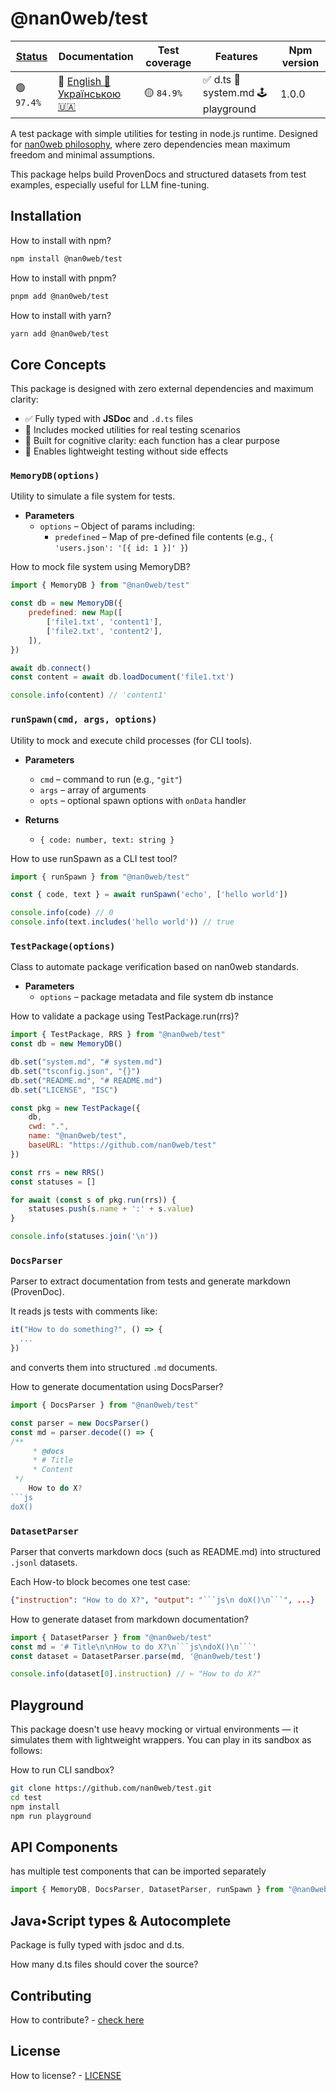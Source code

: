 # @nan0web/test

|[Status](https://github.com/nan0web/monorepo/blob/main/system.md#написання-сценаріїв)|Documentation|Test coverage|Features|Npm version|
|---|---|---|---|---|
 |🟢 `97.4%` |🧪 [English 🏴󠁧󠁢󠁥󠁮󠁧󠁿](https://github.com/nan0web/test/blob/main/README.md)<br />[Українською 🇺🇦](https://github.com/nan0web/test/blob/main/docs/uk/README.md) |🟡 `84.9%` |✅ d.ts 📜 system.md 🕹️ playground |1.0.0 |

A test package with simple utilities for testing in node.js runtime.
Designed for [nan0web philosophy](https://github.com/nan0web/monorepo/blob/main/system.md#%D0%BD%D0%B0%D0%BF%D0%B8%D1%81%D0%B0%D0%BD%D0%BD%D1%8F-%D1%81%D1%86%D0%B5%D0%BD%D0%B0%D1%80%D1%96%D1%97%D0%B2),
where zero dependencies mean maximum freedom and minimal assumptions.

This package helps build ProvenDocs and structured datasets from test examples,
especially useful for LLM fine-tuning.

## Installation

How to install with npm?
```bash
npm install @nan0web/test
```

How to install with pnpm?
```bash
pnpm add @nan0web/test
```

How to install with yarn?
```bash
yarn add @nan0web/test
```

## Core Concepts

This package is designed with zero external dependencies and maximum clarity:
- ✅ Fully typed with **JSDoc** and `.d.ts` files
- 🔁 Includes mocked utilities for real testing scenarios
- 🧠 Built for cognitive clarity: each function has a clear purpose
- 🌱 Enables lightweight testing without side effects

### `MemoryDB(options)`
Utility to simulate a file system for tests.

* **Parameters**
  * `options` – Object of params including:
    - `predefined` – Map of pre-defined file contents (e.g., `{ 'users.json': '[{ id: 1 }]' }`)

How to mock file system using MemoryDB?
```js
import { MemoryDB } from "@nan0web/test"

const db = new MemoryDB({
	predefined: new Map([
		['file1.txt', 'content1'],
		['file2.txt', 'content2'],
	]),
})

await db.connect()
const content = await db.loadDocument('file1.txt')

console.info(content) // 'content1'
```
### `runSpawn(cmd, args, options)`
Utility to mock and execute child processes (for CLI tools).

* **Parameters**
  * `cmd` – command to run (e.g., `"git"`)
  * `args` – array of arguments
  * `opts` – optional spawn options with `onData` handler

* **Returns**
  * `{ code: number, text: string }`

How to use runSpawn as a CLI test tool?
```js
import { runSpawn } from "@nan0web/test"

const { code, text } = await runSpawn('echo', ['hello world'])

console.info(code) // 0
console.info(text.includes('hello world')) // true

```
### `TestPackage(options)`
Class to automate package verification based on nan0web standards.

* **Parameters**
  * `options` – package metadata and file system db instance

How to validate a package using TestPackage.run(rrs)?
```js
import { TestPackage, RRS } from "@nan0web/test"
const db = new MemoryDB()

db.set("system.md", "# system.md")
db.set("tsconfig.json", "{}")
db.set("README.md", "# README.md")
db.set("LICENSE", "ISC")

const pkg = new TestPackage({
	db,
	cwd: ".",
	name: "@nan0web/test",
	baseURL: "https://github.com/nan0web/test"
})

const rrs = new RRS()
const statuses = []

for await (const s of pkg.run(rrs)) {
	statuses.push(s.name + ':' + s.value)
}

console.info(statuses.join('\n'))
```
### `DocsParser`
Parser to extract documentation from tests and generate markdown (ProvenDoc).

It reads js tests with comments like:
```js
it("How to do something?", () => {
  ...
})
```
and converts them into structured `.md` documents.

How to generate documentation using DocsParser?
```js
import { DocsParser } from "@nan0web/test"

const parser = new DocsParser()
const md = parser.decode(() => {
/**
	 * @docs
	 * # Title
	 * Content
 */
	How to do X?
```js
doX()
```

### `DatasetParser`
Parser that converts markdown docs (such as README.md) into structured `.jsonl` datasets.

Each How-to block becomes one test case:
```json
{"instruction": "How to do X?", "output": "```js\n doX()\n```", ...}
```

How to generate dataset from markdown documentation?
```js
import { DatasetParser } from "@nan0web/test"
const md = '# Title\n\nHow to do X?\n```js\ndoX()\n```'
const dataset = DatasetParser.parse(md, '@nan0web/test')

console.info(dataset[0].instruction) // ← "How to do X?"
```
## Playground

This package doesn't use heavy mocking or virtual environments — it simulates them with lightweight wrappers.
You can play in its sandbox as follows:

How to run CLI sandbox?
```bash
git clone https://github.com/nan0web/test.git
cd test
npm install
npm run playground
```

## API Components

has multiple test components that can be imported separately
```js
import { MemoryDB, DocsParser, DatasetParser, runSpawn } from "@nan0web/test"

```
## Java•Script types & Autocomplete
Package is fully typed with jsdoc and d.ts.

How many d.ts files should cover the source?

## Contributing

How to contribute? - [check here](https://github.com/nan0web/test/blob/main/CONTRIBUTING.md)

## License

How to license? - [LICENSE](https://github.com/nan0web/test/blob/main/LICENSE)
